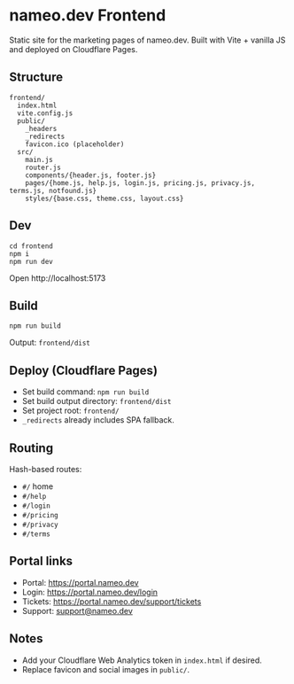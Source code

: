 # nameo.dev Frontend

Static site for the marketing pages of nameo.dev. Built with Vite + vanilla JS and deployed on Cloudflare Pages.

## Structure
```
frontend/
  index.html
  vite.config.js
  public/
    _headers
    _redirects
    favicon.ico (placeholder)
  src/
    main.js
    router.js
    components/{header.js, footer.js}
    pages/{home.js, help.js, login.js, pricing.js, privacy.js, terms.js, notfound.js}
    styles/{base.css, theme.css, layout.css}
```

## Dev
```
cd frontend
npm i
npm run dev
```
Open http://localhost:5173

## Build
```
npm run build
```
Output: `frontend/dist`

## Deploy (Cloudflare Pages)
- Set build command: `npm run build`
- Set build output directory: `frontend/dist`
- Set project root: `frontend/`
- `_redirects` already includes SPA fallback.

## Routing
Hash-based routes:
- `#/` home
- `#/help`
- `#/login`
- `#/pricing`
- `#/privacy`
- `#/terms`

## Portal links
- Portal: https://portal.nameo.dev
- Login: https://portal.nameo.dev/login
- Tickets: https://portal.nameo.dev/support/tickets
- Support: support@nameo.dev

## Notes
- Add your Cloudflare Web Analytics token in `index.html` if desired.
- Replace favicon and social images in `public/`.
